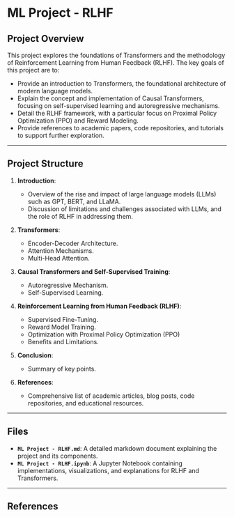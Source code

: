 # ML Project - RLHF

## Project Overview

This project explores the foundations of Transformers and the methodology of Reinforcement Learning from Human Feedback (RLHF). The key goals of this project are to:

- Provide an introduction to Transformers, the foundational architecture of modern language models.
- Explain the concept and implementation of Causal Transformers, focusing on self-supervised learning and autoregressive mechanisms.
- Detail the RLHF framework, with a particular focus on Proximal Policy Optimization (PPO) and Reward Modeling.
- Provide references to academic papers, code repositories, and tutorials to support further exploration.

---

## Project Structure

1. **Introduction**:
   - Overview of the rise and impact of large language models (LLMs) such as GPT, BERT, and LLaMA.
   - Discussion of limitations and challenges associated with LLMs, and the role of RLHF in addressing them.

2. **Transformers**:
   - Encoder-Decoder Architecture.
   - Attention Mechanisms.
   - Multi-Head Attention.

3. **Causal Transformers and Self-Supervised Training**:
   - Autoregressive Mechanism.
   - Self-Supervised Learning.

4. **Reinforcement Learning from Human Feedback (RLHF)**:
   - Supervised Fine-Tuning.
   - Reward Model Training.
   - Optimization with Proximal Policy Optimization (PPO)
   - Benefits and Limitations.

5. **Conclusion**:
   - Summary of key points.

6. **References**:
   - Comprehensive list of academic articles, blog posts, code repositories, and educational resources.

---

## Files

- **`ML Project - RLHF.md`**: A detailed markdown document explaining the project and its components.
- **`ML Project - RLHF.ipynb`**: A Jupyter Notebook containing implementations, visualizations, and explanations for RLHF and Transformers.

---

## References
